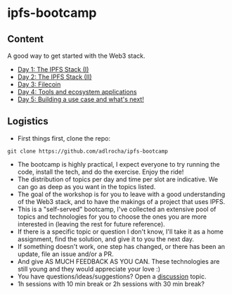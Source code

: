 # ipfs-bootcamp

## Content
A good way to get started with the Web3 stack.
- [Day 1: The IPFS Stack (I)](./day1)
- [Day 2: The IPFS Stack (II)](./day2)
- [Day 3: Filecoin](./day3)
- [Day 4: Tools and ecosystem applications](./day4)
- [Day 5: Building a use case and what's next!](./day5)

## Logistics
- First things first, clone the repo:
```
git clone https://github.com/adlrocha/ipfs-bootcamp
```
- The bootcamp is highly practical, I expect everyone to try running the code,
install the tech, and do the exercise. Enjoy the ride!
- The distribution of topics per day and time per slot are indicative.
We can go as deep as you want in the topics listed.
- The goal of the workshop is for you to leave with a good understanding
of the Web3 stack, and to have the makings of a project that uses IPFS.
- This is a "self-served" bootcamp, I've collected an extensive pool
of topics and technologies for you to choose the ones you are more interested
in (leaving the rest for future reference).
- If there is a specific topic or question I don't know, I'll take it as a home
assignment, find the solution, and give it to you the next day.
- If something doesn't work, one step has changed, or there has been an update,
file an issue and/or a PR.
- And give AS MUCH FEEDBACK AS YOU CAN. These technologies are still young
and they would appreciate your love :)
- You have questions/ideas/suggestions? Open a [discussion](https://github.com/adlrocha/ipfs-bootcamp/discussions) topic.
- 1h sessions with 10 min break or 2h sessions with 30 min break?
